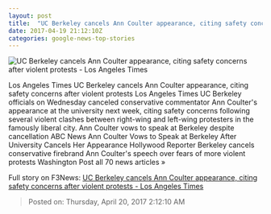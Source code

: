 ```yaml
---
layout: post
title:  "UC Berkeley cancels Ann Coulter appearance, citing safety concerns after violent protests - Los Angeles Times"
date: 2017-04-19 21:12:10Z
categories: google-news-top-stories
---
```


![UC Berkeley cancels Ann Coulter appearance, citing safety concerns after violent protests - Los Angeles Times](http://www.trbimg.com/img-58f8168c/turbine/la-me-edu-ann-coulter-20170419)

Los Angeles Times UC Berkeley cancels Ann Coulter appearance, citing safety concerns after violent protests Los Angeles Times UC Berkeley officials on Wednesday canceled conservative commentator Ann Coulter's appearance at the university next week, citing safety concerns following several violent clashes between right-wing and left-wing protesters in the famously liberal city. Ann Coulter vows to speak at Berkeley despite cancellation ABC News Ann Coulter Vows to Speak at Berkeley After University Cancels Her Appearance Hollywood Reporter Berkeley cancels conservative firebrand Ann Coulter's speech over fears of more violent protests Washington Post all 70 news articles »


Full story on F3News: [UC Berkeley cancels Ann Coulter appearance, citing safety concerns after violent protests - Los Angeles Times](http://www.f3nws.com/n/JyWxkD)

> Posted on: Thursday, April 20, 2017 2:12:10 AM
